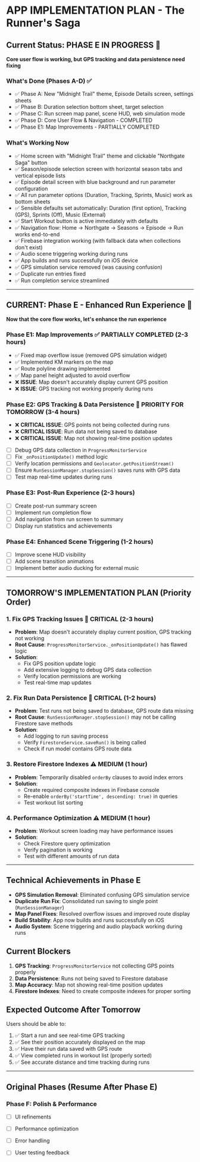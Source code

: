 # APP IMPLEMENTATION PLAN - The Runner's Saga

## Current Status: PHASE E IN PROGRESS 🚧
**Core user flow is working, but GPS tracking and data persistence need fixing**

### What's Done (Phases A-D) ✅
- ✅ Phase A: New "Midnight Trail" theme, Episode Details screen, settings sheets
- ✅ Phase B: Duration selection bottom sheet, target selection
- ✅ Phase C: Run screen map panel, scene HUD, web simulation mode
- ✅ Phase D: Core User Flow & Navigation - COMPLETED
- ✅ Phase E1: Map Improvements - PARTIALLY COMPLETED

### What's Working Now
- ✅ Home screen with "Midnight Trail" theme and clickable "Northgate Saga" button
- ✅ Season/episode selection screen with horizontal season tabs and vertical episode lists
- ✅ Episode detail screen with blue background and run parameter configuration
- ✅ All run parameter options (Duration, Tracking, Sprints, Music) work as bottom sheets
- ✅ Sensible defaults set automatically: Duration (first option), Tracking (GPS), Sprints (Off), Music (External)
- ✅ Start Workout button is active immediately with defaults
- ✅ Navigation flow: Home → Northgate → Seasons → Episode → Run works end-to-end
- ✅ Firebase integration working (with fallback data when collections don't exist)
- ✅ Audio scene triggering working during runs
- ✅ App builds and runs successfully on iOS device
- ✅ GPS simulation service removed (was causing confusion)
- ✅ Duplicate run entries fixed
- ✅ Run completion service streamlined

---

## CURRENT: Phase E - Enhanced Run Experience 🚧
**Now that the core flow works, let's enhance the run experience**

### Phase E1: Map Improvements ✅ PARTIALLY COMPLETED (2-3 hours)
- ✅ Fixed map overflow issue (removed GPS simulation widget)
- ✅ Implemented KM markers on the map
- ✅ Route polyline drawing implemented
- ✅ Map panel height adjusted to avoid overflow
- ❌ **ISSUE**: Map doesn't accurately display current GPS position
- ❌ **ISSUE**: GPS tracking not working properly during runs

### Phase E2: GPS Tracking & Data Persistence 🚧 PRIORITY FOR TOMORROW (3-4 hours)
- ❌ **CRITICAL ISSUE**: GPS points not being collected during runs
- ❌ **CRITICAL ISSUE**: Run data not being saved to database
- ❌ **CRITICAL ISSUE**: Map not showing real-time position updates
- [ ] Debug GPS data collection in `ProgressMonitorService`
- [ ] Fix `_onPositionUpdate()` method logic
- [ ] Verify location permissions and `Geolocator.getPositionStream()`
- [ ] Ensure `RunSessionManager.stopSession()` saves runs with GPS data
- [ ] Test map real-time updates during runs

### Phase E3: Post-Run Experience (2-3 hours)
- [ ] Create post-run summary screen
- [ ] Implement run completion flow
- [ ] Add navigation from run screen to summary
- [ ] Display run statistics and achievements

### Phase E4: Enhanced Scene Triggering (1-2 hours)
- [ ] Improve scene HUD visibility
- [ ] Add scene transition animations
- [ ] Implement better audio ducking for external music

---

## TOMORROW'S IMPLEMENTATION PLAN (Priority Order)

### 1. **Fix GPS Tracking Issues** 🚨 CRITICAL (2-3 hours)
- **Problem**: Map doesn't accurately display current position, GPS tracking not working
- **Root Cause**: `ProgressMonitorService._onPositionUpdate()` has flawed logic
- **Solution**: 
  - Fix GPS position update logic
  - Add extensive logging to debug GPS data collection
  - Verify location permissions are working
  - Test real-time map updates

### 2. **Fix Run Data Persistence** 🚨 CRITICAL (1-2 hours)
- **Problem**: Test runs not being saved to database, GPS route data missing
- **Root Cause**: `RunSessionManager.stopSession()` may not be calling Firestore save methods
- **Solution**:
  - Add logging to run saving process
  - Verify `FirestoreService.saveRun()` is being called
  - Check if run model contains GPS route data

### 3. **Restore Firestore Indexes** ⚠️ MEDIUM (1 hour)
- **Problem**: Temporarily disabled `orderBy` clauses to avoid index errors
- **Solution**:
  - Create required composite indexes in Firebase console
  - Re-enable `orderBy('startTime', descending: true)` in queries
  - Test workout list sorting

### 4. **Performance Optimization** ⚠️ MEDIUM (1 hour)
- **Problem**: Workout screen loading may have performance issues
- **Solution**:
  - Check Firestore query optimization
  - Verify pagination is working
  - Test with different amounts of run data

---

## Technical Achievements in Phase E
- **GPS Simulation Removal**: Eliminated confusing GPS simulation service
- **Duplicate Run Fix**: Consolidated run saving to single point (`RunSessionManager`)
- **Map Panel Fixes**: Resolved overflow issues and improved route display
- **Build Stability**: App now builds and runs successfully on iOS
- **Audio System**: Scene triggering and audio playback working during runs

## Current Blockers
1. **GPS Tracking**: `ProgressMonitorService` not collecting GPS points properly
2. **Data Persistence**: Runs not being saved to Firestore database
3. **Map Accuracy**: Map not showing real-time position updates
4. **Firestore Indexes**: Need to create composite indexes for proper sorting

## Expected Outcome After Tomorrow
Users should be able to:
1. ✅ Start a run and see real-time GPS tracking
2. ✅ See their position accurately displayed on the map
3. ✅ Have their run data saved with GPS route
4. ✅ View completed runs in workout list (properly sorted)
5. ✅ See accurate distance and time tracking during runs

---

## Original Phases (Resume After Phase E)
### Phase F: Polish & Performance
- [ ] UI refinements
- [ ] Performance optimization
- [ ] Error handling
- [ ] User testing feedback

